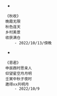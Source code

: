 -
```
《秋收》
晚霞无限
秋色连天
乡村美景
收获满仓
	- 2022/10/13/傍晚
```
- 
```
《恩君》
申辰酉时思亲人
仰望星空月月明
壬寅中秋子夜时
邀得xx共明月
	- 2022/10/9
```